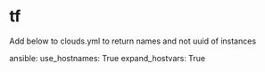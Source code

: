 # tf


Add below to clouds.yml to return names and not uuid of instances

ansible:
  use_hostnames: True
  expand_hostvars: True

